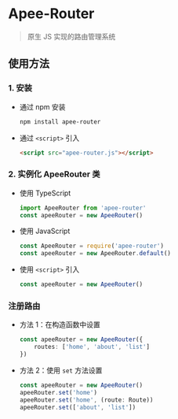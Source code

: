 # Apee-Router

> 原生 JS 实现的路由管理系统

## 使用方法

### 1. 安装

- 通过 npm 安装

    ```bash
    npm install apee-router
    ```
- 通过 `<script>` 引入

    ```html
    <script src="apee-router.js"></script>
    ```

### 2. 实例化 ApeeRouter 类

- 使用 TypeScript

    ```typescript
    import ApeeRouter from 'apee-router'
    const apeeRouter = new ApeeRouter()
    ```
- 使用 JavaScript

    ```javascript
    const ApeeRouter = require('apee-router')
    const apeeRouter = new ApeeRouter.default()
    ```
- 使用 `<script>` 引入

    ```javascript
    const apeeRouter = new ApeeRouter()
    ```

### 注册路由

- 方法 1：在构造函数中设置

    ```typescript
    const apeeRouter = new ApeeRouter({
        routes: ['home', 'about', 'list']
    })
    ```
- 方法 2：使用 `set` 方法设置

    ```typescript
    const apeeRouter = new ApeeRouter()
    apeeRouter.set('home')
    apeeRouter.set('home', (route: Route))
    apeeRouter.set(['about', 'list'])

    ```